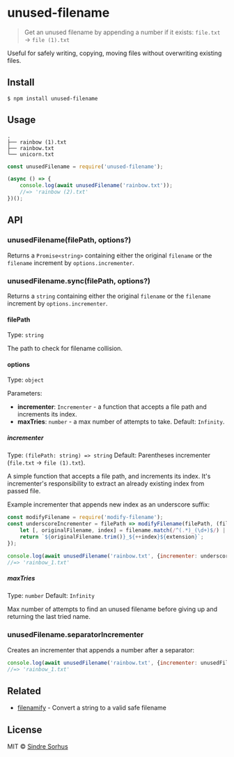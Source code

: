 # unused-filename

> Get an unused filename by appending a number if it exists: `file.txt` → `file (1).txt`

Useful for safely writing, copying, moving files without overwriting existing files.


## Install

```
$ npm install unused-filename
```


## Usage

```
.
├── rainbow (1).txt
├── rainbow.txt
└── unicorn.txt
```

```js
const unusedFilename = require('unused-filename');

(async () => {
	console.log(await unusedFilename('rainbow.txt'));
	//=> 'rainbow (2).txt'
})();
```


## API

### unusedFilename(filePath, options?)

Returns a `Promise<string>` containing either the original `filename` or the `filename` increment by `options.incrementer`.

### unusedFilename.sync(filePath, options?)

Returns a `string` containing either the original `filename` or the `filename` increment by `options.incrementer`.

#### filePath

Type: `string`

The path to check for filename collision.

#### options

Type: `object`

Parameters:

- **incrementer**: `Incrementer` - a function that accepts a file path and increments its index.
- **maxTries**: `number` - a max number of attempts to take. Default: `Infinity`.

##### incrementer

Type: `(filePath: string) => string`
Default: Parentheses incrementer (`file.txt` → `file (1).txt`).

A simple function that accepts a file path, and increments its index. It's incrementer's responsibility to extract an already existing index from passed file.

Example incrementer that appends new index as an underscore suffix:

```js
const modifyFilename = require('modify-filename');
const underscoreIncrementer = filePath => modifyFilename(filePath, (filename, extension) => {
	let [, originalFilename, index] = filename.match(/^(.*)_(\d+)$/) || [null, filename, 0];
	return `${originalFilename.trim()}_${++index}${extension}`;
});

console.log(await unusedFilename('rainbow.txt', {incrementer: underscoreIncrementer}));
//=> 'rainbow_1.txt'
```

##### maxTries

Type: `number`
Default: `Infinity`

Max number of attempts to find an unused filename before giving up and returning the last tried name.

### unusedFilename.separatorIncrementer

Creates an incrementer that appends a number after a separator:

```js
console.log(await unusedFilename('rainbow.txt', {incrementer: unusedFilename.separatorIncrementer('_')}));
//=> 'rainbow_1.txt'
```

## Related

- [filenamify](https://github.com/sindresorhus/filenamify) - Convert a string to a valid safe filename


## License

MIT © [Sindre Sorhus](https://sindresorhus.com)
